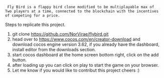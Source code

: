 ``` Fly Bird is a flappy bird clone modified to be multiplayable max of Two players at a time, connected to the blockchain with the incentives of competing for a price.```

Steps to replicate this project.

1. git clone https://github.com/NorVirae/flybird.git
2. head over to https://www.cocos.com/en/creator-download and download cocos engine version 3.62, if you already have the dashboard, install editor from the downloads section.
3. start cocos dashboard at the home screen bottom right, click on the add button.
4. after loading up you can click on play to start the game on your browser.
5. Let me know if you would like to contribut this project cheers :)

